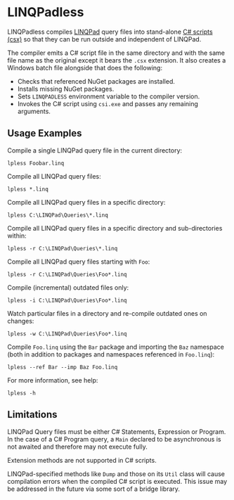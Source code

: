 # LINQPadless

LINQPadless compiles [LINQPad][linqpad] query files into stand-alone
[C# scripts (csx)][csx] so that they can be run outside and independent of
LINQPad.

The compiler emits a C# script file in the same directory and with the same
file name as the original except it bears the `.csx` extension. It also
creates a Windows batch file alongside that does the following:

- Checks that referenced NuGet packages are installed.
- Installs missing NuGet packages.
- Sets `LINQPADLESS` environment variable to the compiler version.
- Invokes the C# script using `csi.exe` and passes any remaining arguments.


## Usage Examples

Compile a single LINQPad query file in the current directory:

    lpless Foobar.linq

Compile all LINQPad query files:

    lpless *.linq

Compile all LINQPad query files in a specific directory:

    lpless C:\LINQPad\Queries\*.linq

Compile all LINQPad query files in a specific directory and sub-directories
within:

    lpless -r C:\LINQPad\Queries\*.linq

Compile all LINQPad query files starting with `Foo`:

    lpless -r C:\LINQPad\Queries\Foo*.linq

Compile (incremental) outdated files only:

    lpless -i C:\LINQPad\Queries\Foo*.linq

Watch particular files in a directory and re-compile outdated ones on changes:

    lpless -w C:\LINQPad\Queries\Foo*.linq

Compile `Foo.linq` using the `Bar` package and importing the `Baz` namespace
(both in addition to packages and namespaces referenced in `Foo.linq`):

    lpless --ref Bar --imp Baz Foo.linq

For more information, see help:

    lpless -h


## Limitations

LINQPad Query files must be either C# Statements, Expression or Program. In
the case of a C# Program query, a `Main` declared to be asynchronous is not
awaited and therefore may not execute fully.

Extension methods are not supported in C# scripts.

LINQPad-specified methods like `Dump` and those on its `Util` class will
cause compilation errors when the compiled C# script is executed. This issue
may be addressed in the future via some sort of a bridge library.


[linqpad]: http://www.linqpad.net/
[csx]: https://msdn.microsoft.com/en-us/magazine/mt614271.aspx

